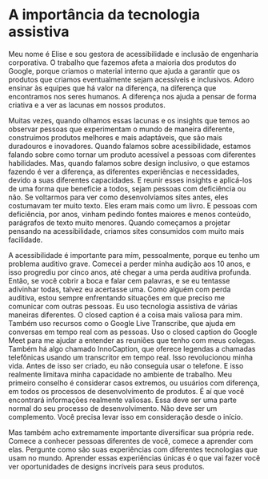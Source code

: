 # A importância da tecnologia assistiva
Meu nome é Elise e sou gestora de acessibilidade e inclusão de engenharia corporativa. O trabalho que fazemos afeta a maioria dos produtos do Google, porque criamos o material interno que ajuda a garantir que os produtos que criamos eventualmente sejam acessíveis e inclusivos. Adoro ensinar às equipes que há valor na diferença, na diferença que encontramos nos seres humanos. A diferença nos ajuda a pensar de forma criativa e a ver as lacunas em nossos produtos.

Muitas vezes, quando olhamos essas lacunas e os insights que temos ao observar pessoas que experimentam o mundo de maneira diferente, construímos produtos melhores e mais adaptáveis, que são mais duradouros e inovadores. Quando falamos sobre acessibilidade, estamos falando sobre como tornar um produto acessível a pessoas com diferentes habilidades. Mas, quando falamos sobre design inclusivo, o que estamos fazendo é ver a diferença, as diferentes experiências e necessidades, devido a suas diferentes capacidades. E reunir esses insights e aplicá-los de uma forma que beneficie a todos, sejam pessoas com deficiência ou não. Se voltarmos para ver como desenvolvíamos sites antes, eles costumavam ter muito texto. Eles eram mais como um livro. E pessoas com deficiência, por anos, vinham pedindo fontes maiores e menos conteúdo, parágrafos de texto muito menores. Quando começamos a projetar pensando na acessibilidade, criamos sites consumidos com muito mais facilidade.

A acessibilidade é importante para mim, pessoalmente, porque eu tenho um problema auditivo grave. Comecei a perder minha audição aos 10 anos, e isso progrediu por cinco anos, até chegar a uma perda auditiva profunda. Então, se você cobrir a boca e falar cem palavras, e se eu tentasse adivinhar todas, talvez eu acertasse uma. Como alguém com perda auditiva, estou sempre enfrentando situações em que preciso me comunicar com outras pessoas. Eu uso tecnologia assistiva de várias maneiras diferentes. O closed caption é a coisa mais valiosa para mim. Também uso recursos como o Google Live Transcribe, que ajuda em conversas em tempo real com as pessoas. Uso o closed caption do Google Meet para me ajudar a entender as reuniões que tenho com meus colegas. Também há algo chamado InnoCaption, que oferece legendas a chamadas telefônicas usando um transcritor em tempo real. Isso revolucionou minha vida. Antes de isso ser criado, eu não conseguia usar o telefone. E isso realmente limitava minha capacidade no ambiente de trabalho. Meu primeiro conselho é considerar casos extremos, ou usuários com diferença, em todos os processos de desenvolvimento de produtos. É aí que você encontrará informações realmente valiosas. Essa deve ser uma parte normal do seu processo de desenvolvimento. Não deve ser um complemento. Você precisa levar isso em consideração desde o início.

Mas também acho extremamente importante diversificar sua própria rede. Comece a conhecer pessoas diferentes de você, comece a aprender com elas. Pergunte como são suas experiências com diferentes tecnologias que usam no mundo. Aprender essas experiências únicas é o que vai fazer você ver oportunidades de designs incríveis para seus produtos.
